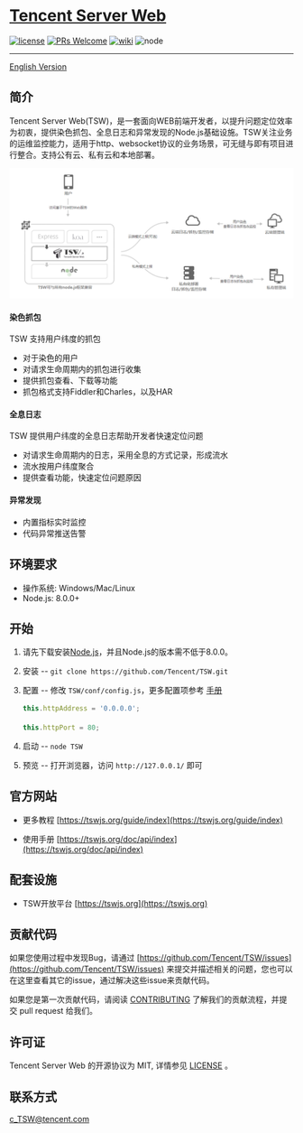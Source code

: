 # [Tencent Server Web](https://tswjs.org)


[![license](https://img.shields.io/github/license/mashape/apistatus.svg)](./LICENSE) [![PRs Welcome](https://img.shields.io/badge/PRs-welcome-brightgreen.svg)](https://github.com/Tencent/TSW/pulls) [![wiki](https://img.shields.io/badge/Wiki-open-brightgreen.svg)](https://tswjs.org/guide/index) ![node](https://img.shields.io/badge/node-%3E%3D8.0.0-green.svg)

---


[English Version](./README_en.md) 


## 简介

Tencent Server Web(TSW)，是一套面向WEB前端开发者，以提升问题定位效率为初衷，提供染色抓包、全息日志和异常发现的Node.js基础设施。TSW关注业务的运维监控能力，适用于http、websocket协议的业务场景，可无缝与即有项目进行整合。支持公有云、私有云和本地部署。

![tsw](./structure.png)

#### 染色抓包

TSW 支持用户纬度的抓包

- 对于染色的用户
- 对请求生命周期内的抓包进行收集
- 提供抓包查看、下载等功能
- 抓包格式支持Fiddler和Charles，以及HAR

#### 全息日志

TSW 提供用户纬度的全息日志帮助开发者快速定位问题

- 对请求生命周期内的日志，采用全息的方式记录，形成流水
- 流水按用户纬度聚合
- 提供查看功能，快速定位问题原因

#### 异常发现

- 内置指标实时监控
- 代码异常推送告警

## 环境要求

- 操作系统: Windows/Mac/Linux
- Node.js: 8.0.0+

## 开始

1. 请先下载安装[Node.js](https://nodejs.org/en/download/)，并且Node.js的版本需不低于8.0.0。
1. 安装 -- `git clone https://github.com/Tencent/TSW.git`
1. 配置 -- 修改 `TSW/conf/config.js`，更多配置项参考 [手册](https://tswjs.org/doc/api/config) 

    ```js
    this.httpAddress = '0.0.0.0';

    this.httpPort = 80;
    ```

1. 启动 --  ``node TSW``
1. 预览 -- 打开浏览器，访问 ``http://127.0.0.1/`` 即可

## 官方网站

- 更多教程 [https://tswjs.org/guide/index](https://tswjs.org/guide/index)

- 使用手册 [https://tswjs.org/doc/api/index](https://tswjs.org/doc/api/index)

## 配套设施

- TSW开放平台 [https://tswjs.org](https://tswjs.org)

## 贡献代码

如果您使用过程中发现Bug，请通过 [https://github.com/Tencent/TSW/issues](https://github.com/Tencent/TSW/issues) 来提交并描述相关的问题，您也可以在这里查看其它的issue，通过解决这些issue来贡献代码。

如果您是第一次贡献代码，请阅读 [CONTRIBUTING](./CONTRIBUTING.md) 了解我们的贡献流程，并提交 pull request 给我们。

## 许可证

Tencent Server Web 的开源协议为 MIT, 详情参见 [LICENSE](./LICENSE) 。

## 联系方式

c_TSW@tencent.com